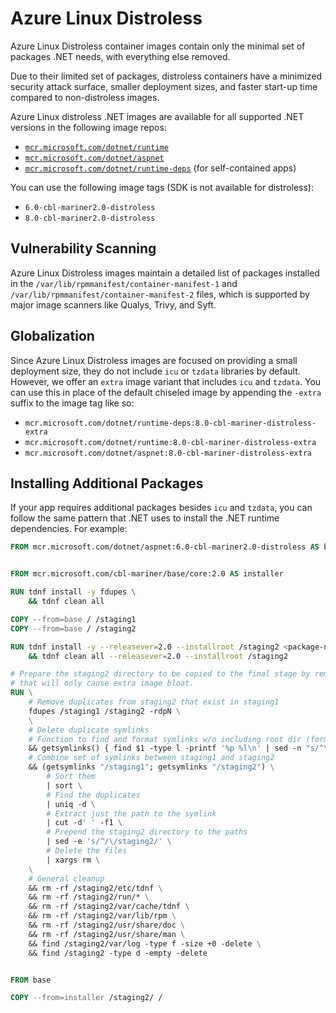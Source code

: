# Azure Linux Distroless

Azure Linux Distroless container images contain only the minimal set of packages .NET needs, with everything else removed.

Due to their limited set of packages, distroless containers have a minimized security attack surface, smaller deployment sizes, and faster start-up time compared to non-distroless images.

Azure Linux distroless .NET images are available for all supported .NET versions in the following image repos:

- [`mcr.microsoft.com/dotnet/runtime`](../README.runtime.md)
- [`mcr.microsoft.com/dotnet/aspnet`](../README.aspnet.md)
- [`mcr.microsoft.com/dotnet/runtime-deps`](../README.runtime-deps.md) (for self-contained apps)

You can use the following image tags (SDK is not available for distroless):

- `6.0-cbl-mariner2.0-distroless`
- `8.0-cbl-mariner2.0-distroless`

## Vulnerability Scanning

Azure Linux Distroless images maintain a detailed list of packages installed in the `/var/lib/rpmmanifest/container-manifest-1` and `/var/lib/rpmmanifest/container-manifest-2` files, which is supported by major image scanners like Qualys, Trivy, and Syft.

## Globalization

Since Azure Linux Distroless images are focused on providing a small deployment size, they do not include `icu` or `tzdata` libraries by default.
However, we offer an `extra` image variant that includes `icu` and `tzdata`.
You can use this in place of the default chiseled image by appending the `-extra` suffix to the image tag like so:

- `mcr.microsoft.com/dotnet/runtime-deps:8.0-cbl-mariner-distroless-extra`
- `mcr.microsoft.com/dotnet/runtime:8.0-cbl-mariner-distroless-extra`
- `mcr.microsoft.com/dotnet/aspnet:8.0-cbl-mariner-distroless-extra`

## Installing Additional Packages

If your app requires additional packages besides `icu` and `tzdata`, you can follow the same pattern that .NET uses to install the .NET runtime dependencies. For example:

```Dockerfile
FROM mcr.microsoft.com/dotnet/aspnet:6.0-cbl-mariner2.0-distroless AS base


FROM mcr.microsoft.com/cbl-mariner/base/core:2.0 AS installer

RUN tdnf install -y fdupes \
    && tdnf clean all

COPY --from=base / /staging1
COPY --from=base / /staging2

RUN tdnf install -y --releasever=2.0 --installroot /staging2 <package-name> \
    && tdnf clean all --releasever=2.0 --installroot /staging2

# Prepare the staging2 directory to be copied to the final stage by removing unnecessary files
# that will only cause extra image bloat.
RUN \
    # Remove duplicates from staging2 that exist in staging1
    fdupes /staging1 /staging2 -rdpN \
    \
    # Delete duplicate symlinks
    # Function to find and format symlinks w/o including root dir (format: /path/to/symlink /path/to/target)
    && getsymlinks() { find $1 -type l -printf '%p %l\n' | sed -n "s/^\\$1\\(.*\\)/\\1/p"; } \
    # Combine set of symlinks between staging1 and staging2
    && (getsymlinks "/staging1"; getsymlinks "/staging2") \
        # Sort them
        | sort \
        # Find the duplicates
        | uniq -d \
        # Extract just the path to the symlink
        | cut -d' ' -f1 \
        # Prepend the staging2 directory to the paths
        | sed -e 's/^/\/staging2/' \
        # Delete the files
        | xargs rm \
    \
    # General cleanup
    && rm -rf /staging2/etc/tdnf \
    && rm -rf /staging2/run/* \
    && rm -rf /staging2/var/cache/tdnf \
    && rm -rf /staging2/var/lib/rpm \
    && rm -rf /staging2/usr/share/doc \
    && rm -rf /staging2/usr/share/man \
    && find /staging2/var/log -type f -size +0 -delete \
    && find /staging2 -type d -empty -delete


FROM base

COPY --from=installer /staging2/ /
```
